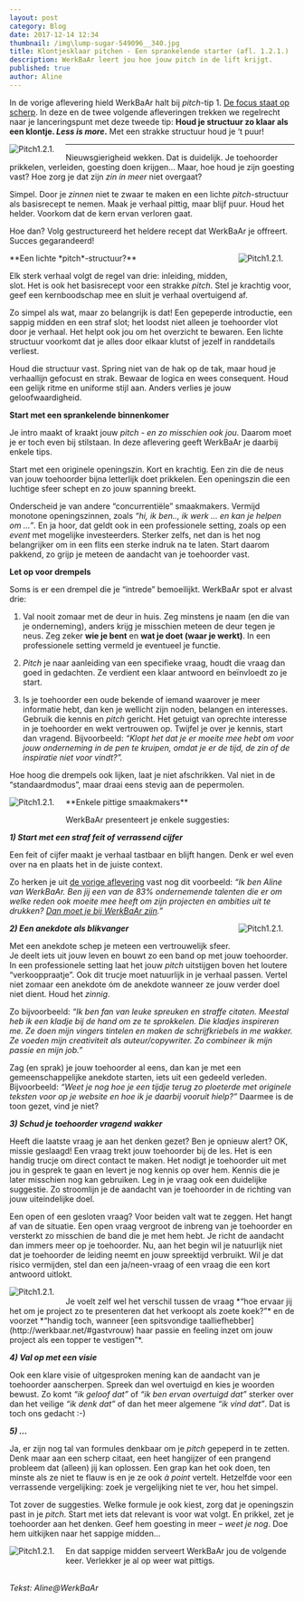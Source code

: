 ```yaml
---
layout: post
category: Blog
date: 2017-12-14 12:34
thumbnail: /img\lump-sugar-549096__340.jpg
title: Klontjesklaar pitchen - Een sprankelende starter (afl. 1.2.1.)
description: WerkBaAr leert jou hoe jouw pitch in de lift krijgt.
published: true
author: Aline
---
```


In de vorige aflevering hield WerkBaAr halt bij *pitch*-tip 1. [De focus staat op scherp](http://werkbaar.net/blog/2017/12/08/Pitch1.1/). In deze en de twee volgende afleveringen trekken we regelrecht naar je lanceringspunt met deze tweede tip: **Houd je structuur zo klaar als een klontje. *Less is more*.** Met een strakke structuur houd je ‘t puur!

<img alt="Pitch1.2.1." class="img-responsive" style="float: left;margin:0 20px 15px 0" src="/img\lump-sugar-549096__340.jpg">

***

Nieuwsgierigheid wekken. Dat is duidelijk. Je toehoorder prikkelen, verleiden, goesting doen krijgen... Maar, hoe houd je zijn goesting vast? Hoe zorg je dat zijn *zin in meer* niet overgaat? 

Simpel. Door je *zinnen* niet te zwaar te maken en een lichte *pitch*-structuur als basisrecept te nemen. Maak je verhaal pittig, maar blijf puur. Houd het helder. Voorkom dat de kern ervan verloren gaat. 

Hoe dan? Volg gestructureerd het heldere recept dat WerkBaAr je offreert. Succes gegarandeerd!

<img alt="Pitch1.2.1." class="img-responsive" style="float: right;margin:0 20px 15px 0" src="/img\image-2017-12-15.png">
**Een lichte *pitch*-structuur?**

Elk sterk verhaal volgt de regel van drie: inleiding, midden, slot. Het is ook het basisrecept voor een strakke *pitch*. Stel je krachtig voor, geef een kernboodschap mee en sluit je verhaal overtuigend af. 

Zo simpel als wat, maar zo belangrijk is dat! Een gepeperde introductie, een sappig midden en een straf slot; het loodst niet alleen je toehoorder vlot door je verhaal. Het helpt ook jou om het overzicht te bewaren. Een lichte structuur voorkomt dat je alles door elkaar klutst of jezelf in randdetails verliest.

Houd die structuur vast. Spring niet van de hak op de tak, maar houd je verhaallijn gefocust en strak. Bewaar de logica en wees consequent. Houd een gelijk ritme en uniforme stijl aan. Anders verlies je jouw geloofwaardigheid. 

**Start met een sprankelende binnenkomer**

Je intro maakt of kraakt jouw *pitch* - *en zo misschien ook jou*. Daarom moet je er toch even bij stilstaan. In deze aflevering geeft WerkBaAr je daarbij enkele tips. 

Start met een originele openingszin. Kort en krachtig. Een zin die de neus van jouw toehoorder bijna letterlijk doet prikkelen. Een openingszin die een luchtige sfeer schept en zo jouw spanning breekt. 

Onderscheid je van andere “concurrentiële” smaakmakers. Vermijd monotone openingszinnen, zoals *“hi, ik ben.., ik werk … en kan je helpen om …”*. En ja hoor, dat geldt ook in een professionele setting, zoals op een *event* met mogelijke investeerders. Sterker zelfs, net dan is het nog belangrijker om in een flits een sterke indruk na te laten. Start daarom pakkend, zo grijp je meteen de aandacht van je toehoorder vast. 

**Let op voor drempels**

Soms is er een drempel die je “intrede” bemoeilijkt. WerkBaAr spot er alvast drie:

1) Val nooit zomaar met de deur in huis. Zeg minstens je naam (en die van je onderneming), anders krijg je misschien meteen de deur tegen je neus. Zeg zeker **wie je bent** en **wat je doet (waar je werkt)**. In een professionele setting vermeld je eventueel je functie. 

2) *Pitch* je naar aanleiding van een specifieke vraag, houdt die vraag dan goed in gedachten. Ze verdient een klaar antwoord en beïnvloedt zo je start.  

3) Is je toehoorder een oude bekende of iemand waarover je meer informatie hebt, dan ken je wellicht zijn noden, belangen en interesses. Gebruik die kennis en *pitch* gericht. Het getuigt van oprechte interesse in je toehoorder en wekt vertrouwen op. Twijfel je over je kennis, start dan vragend. Bijvoorbeeld: *“Klopt het dat je er moeite mee hebt om voor jouw onderneming in de pen te kruipen, omdat je er de tijd, de zin of de inspiratie niet voor vindt?”.* 

Hoe hoog die drempels ook lijken, laat je niet afschrikken. Val niet in de “standaardmodus”, maar draai eens stevig aan de pepermolen. 

<img alt="Pitch1.2.1." class="img-responsive" style="float: left;margin:0 20px 15px 0" src="/img\image-2017-12-15 (1).png">
**Enkele pittige smaakmakers**

WerkBaAr presenteert je enkele suggesties: 

***1) Start met een straf feit of verrassend cijfer*** 

Een feit of cijfer maakt je verhaal tastbaar en blijft hangen. Denk er wel even over na en plaats het in de juiste context. 

Zo herken je uit [de vorige aflevering](http://werkbaar.net/blog/2017/12/08/Pitch1.1/) vast nog dit voorbeeld: *“Ik ben Aline van WerkBaAr. Ben jij een van de 83% ondernemende talenten die er om welke reden ook moeite mee heeft om zijn projecten en ambities uit te drukken? [Dan moet je bij WerkBaAr zijn](http://werkbaar.net/#contact).”*

***2) Een anekdote als blikvanger*** 
<img alt="Pitch1.2.1." class="img-responsive" style="float: right;margin:0 20px 15px 0" src="/img\image-2017-12-14 (1).jpg">

Met een anekdote schep je meteen een vertrouwelijk sfeer. Je deelt iets uit jouw leven en bouwt zo een band op met jouw toehoorder. In een professionele setting laat het jouw *pitch* uitstijgen boven het loutere “verkooppraatje”. Ook dit trucje moet natuurlijk in je verhaal passen. Vertel niet zomaar een anekdote óm de anekdote wanneer ze jouw verder doel niet dient. Houd het *zinnig*. 

Zo bijvoorbeeld: *“Ik ben fan van leuke spreuken en straffe citaten. Meestal heb ik een kladje bij de hand om ze te sprokkelen. Die kladjes inspireren me. Ze doen mijn vingers tintelen en maken de schrijfkriebels in me wakker. Ze voeden mijn creativiteit als auteur/copywriter. Zo combineer ik mijn passie en mijn job.”*

Zag (en sprak) je jouw toehoorder al eens, dan kan je met een gemeenschappelijke anekdote starten, iets uit een gedeeld verleden. Bijvoorbeeld: *“Weet je nog hoe je een tijdje terug zo ploeterde met originele teksten voor op je website en hoe ik je daarbij vooruit hielp?”* Daarmee is de toon gezet, vind je niet?

***3) Schud je toehoorder vragend wakker***

Heeft die laatste vraag je aan het denken gezet? Ben je opnieuw alert? OK, missie geslaagd! Een vraag trekt jouw toehoorder bij de les. Het is een handig trucje om direct contact te maken. Het nodigt je toehoorder uit met jou in gesprek te gaan en levert je nog kennis op over hem. Kennis die je later misschien nog kan gebruiken. Leg in je vraag ook een duidelijke suggestie. Zo stroomlijn je de aandacht van je toehoorder in de richting van jouw uiteindelijke doel.

Een open of een gesloten vraag? Voor beiden valt wat te zeggen. Het hangt af van de situatie. Een open vraag vergroot de inbreng van je toehoorder en versterkt zo misschien de band die je met hem hebt. Je richt de aandacht dan immers meer op je toehoorder. Nu, aan het begin wil je natuurlijk niet dat je toehoorder de leiding neemt en jouw spreektijd verbruikt. Wil je dat risico vermijden, stel dan een ja/neen-vraag of een vraag die een kort antwoord uitlokt. 

<img alt="Pitch1.2.1." class="img-responsive" style="float: left;margin:0 20px 15px 0" src="/img\image-2017-12-15 (2).png">

<br>
Je voelt zelf wel het verschil tussen de vraag *“hoe ervaar jij het om je project zo te presenteren dat het verkoopt als zoete koek?”* en de voorzet *“handig toch, wanneer [een spitsvondige taalliefhebber](http://werkbaar.net/#gastvrouw) haar passie en feeling inzet om jouw project als een topper te vestigen”*. 

<br>

***4) Val op met een visie***

Ook een klare visie of uitgesproken mening kan de aandacht van je toehoorder aanscherpen. Spreek dan wel overtuigd en kies je woorden bewust. Zo komt *“ik geloof dat”* of *“ik ben ervan overtuigd dat”* sterker over dan het veilige *“ik denk dat”* of dan het meer algemene *“ik vind dat”*. Dat is toch ons gedacht :-) 

***5) …***

Ja, er zijn nog tal van formules denkbaar om je *pitch* gepeperd in te zetten. Denk maar aan een scherp citaat, een heet hangijzer of een prangend probleem dat (alleen) jij kan oplossen. Een grap kan het ook doen, ten minste als ze niet te flauw is en je ze ook *à point* vertelt. Hetzelfde voor een verrassende vergelijking: zoek je vergelijking niet te ver, hou het simpel. 

Tot zover de suggesties. Welke formule je ook kiest, zorg dat je openingszin past in je *pitch*. Start met iets dat relevant is voor wat volgt. En prikkel, zet je toehoorder aan het denken. Geef hem goesting in meer – *weet je nog*. Doe hem uitkijken naar het sappige midden…

<img alt="Pitch1.2.1." class="img-responsive" style="float: left;margin:0 20px 15px 0" src="/img\image-2017-12-14 (2).jpg">

En dat sappige midden serveert WerkBaAr jou de volgende keer. Verlekker je al op weer wat pittigs.

<br> *Tekst: Aline@WerkBaAr*
<br><br><br>
